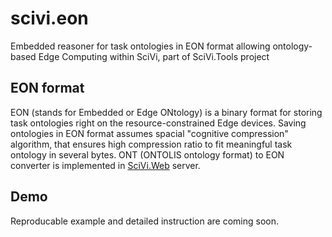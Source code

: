 # scivi.eon

Embedded reasoner for task ontologies in EON format allowing ontology-based Edge Computing within SciVi, part of SciVi.Tools project

## EON format

EON (stands for Embedded or Edge ONtology) is a binary format for storing task ontologies right on the resource-constrained Edge devices. Saving ontologies in EON format assumes spacial "cognitive compression" algorithm, that ensures high compression ratio to fit meaningful task ontology in several bytes.
ONT (ONTOLIS ontology format) to EON converter is implemented in [SciVi.Web](https://github.com/scivi-tools/scivi.web) server.

## Demo

Reproducable example and detailed instruction are coming soon.
